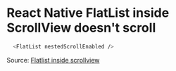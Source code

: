 # React Native FlatList inside ScrollView doesn't scroll

```bash
  <FlatList nestedScrollEnabled />
```

Source: [Flatlist inside scrollview](https://stackoverflow.com/questions/51098599/flatlist-inside-scrollview-doesnt-scroll)

